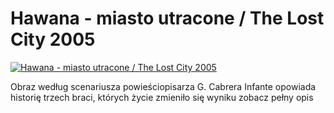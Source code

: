 Hawana - miasto utracone / The Lost City 2005 
=============
[![Hawana - miasto utracone / The Lost City 2005 ](http://vidos.pl/images/player.gif)](http://vidos.pl/hawana-miasto-utracone-the-lost-city-2005)

 Obraz według scenariusza powieściopisarza G. Cabrera Infante opowiada historię trzech braci, których życie zmieniło się wyniku zobacz pełny opis
